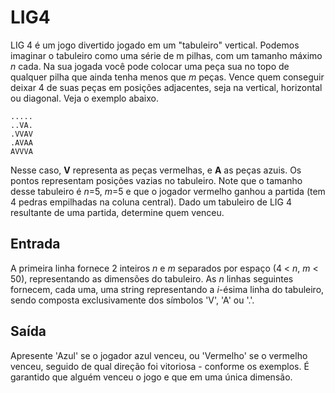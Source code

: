 # LIG4
LIG 4 é um jogo divertido jogado em um "tabuleiro" vertical. Podemos imaginar o tabuleiro como uma série de m pilhas, com um tamanho máximo _n_ cada. Na sua jogada você pode colocar uma peça sua no topo de qualquer pilha que ainda tenha menos que _m_ peças. Vence quem conseguir deixar 4 de suas peças em posições adjacentes, seja na vertical, horizontal ou diagonal. Veja o exemplo abaixo.

```
.....
..VA. 
.VVAV
.AVAA
AVVVA
```

Nesse caso, **V** representa as peças vermelhas, e **A** as peças azuis. Os pontos representam posições vazias no tabuleiro. Note que o tamanho desse tabuleiro é _n_=5, _m_=5 e que o jogador vermelho ganhou a partida (tem 4 pedras empilhadas na coluna central). Dado um tabuleiro de LIG 4 resultante de uma partida, determine quem venceu.

## Entrada
A primeira linha fornece 2 inteiros _n_ e _m_ separados por espaço (4 < _n_, _m_ < 50), representando as dimensões do tabuleiro. As _n_ linhas seguintes fornecem, cada uma, uma string representando a _i_-ésima linha do tabuleiro, sendo composta exclusivamente dos símbolos 'V', 'A' ou '.'.

## Saída
Apresente 'Azul' se o jogador azul venceu, ou 'Vermelho' se o vermelho venceu, seguido de qual direção foi vitoriosa - conforme os exemplos. É garantido que alguém venceu o jogo e que em uma única dimensão.
